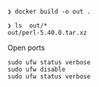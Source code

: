 ```
❯ docker build -o out .

❯ ls  out/*
out/perl-5.40.0.tar.xz
```

Open ports
```
sudo ufw status verbose
sudo ufw disable
sudo ufw status verbose
```
